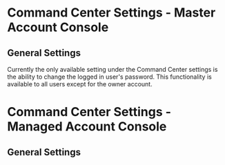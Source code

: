 # Command Center Settings - Master Account Console

## General Settings

Currently the only available setting under the Command Center settings is the ability to change the logged in user's password. This functionality is available to all users except for the owner account.

# Command Center Settings - Managed Account Console

## General Settings
